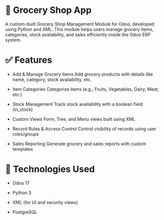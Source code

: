 # 🛒 Grocery Shop App

 A custom-built Grocery Shop Management Module for Odoo, developed using Python and XML. This module helps users manage grocery items, categories, stock availability, and sales efficiently inside the Odoo ERP system.

# ✅ Features

   * Add & Manage Grocery Items
    Add grocery products with details like name, category, stock availability, etc.

  *  Item Categories
    Categorize items (e.g., Fruits, Vegetables, Dairy, Meat, etc.)

   * Stock Management
    Track stock availability with a boolean field (in_stock)

   * Custom Views
    Form, Tree, and Menu views built using XML

   * Record Rules & Access Control
    Control visibility of records using user roles/groups

   * Sales Reporting
    Generate grocery and sales reports with custom templates

# 🧰 Technologies Used

   * Odoo 17

   * Python 3

   * XML (for UI and security views)

   * PostgreSQL 
